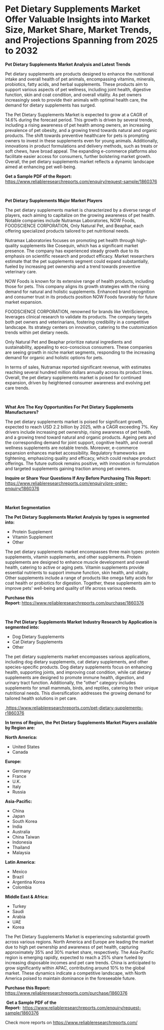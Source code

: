 <p><h1>Pet Dietary Supplements Market Offer Valuable Insights into Market Size, Market Share, Market Trends, and Projections Spanning from 2025 to 2032</h1></p><p><strong>Pet Dietary Supplements Market Analysis and Latest Trends</strong></p>
<p><p>Pet dietary supplements are products designed to enhance the nutritional intake and overall health of pet animals, encompassing vitamins, minerals, probiotics, fatty acids, and herbal supplements. These products aim to support various aspects of pet wellness, including joint health, digestive function, skin and coat condition, and overall vitality. As pet owners increasingly seek to provide their animals with optimal health care, the demand for dietary supplements has surged.</p><p>The Pet Dietary Supplements Market is expected to grow at a CAGR of 14.6% during the forecast period. This growth is driven by several trends, including a rising awareness of pet health among owners, an increasing prevalence of pet obesity, and a growing trend towards natural and organic products. The shift towards preventive healthcare for pets is prompting owners to invest in these supplements even for young animals. Additionally, innovations in product formulations and delivery methods, such as treats or soft chews, have broad appeal. The expanding e-commerce platforms also facilitate easier access for consumers, further bolstering market growth. Overall, the pet dietary supplements market reflects a dynamic landscape aimed at enhancing pet well-being.</p></p>
<p><strong>Get a Sample PDF of the Report:&nbsp;</strong> <a href="https://www.reliableresearchreports.com/enquiry/request-sample/1860376?utm_campaign=3446&utm_medium=2&utm_source=Github&utm_content=ia&utm_term=07042025&utm_id=pet-dietary-supplements">https://www.reliableresearchreports.com/enquiry/request-sample/1860376</a></p>
<p>&nbsp;</p>
<p><strong>Pet Dietary Supplements Major Market Players</strong></p>
<p><p>The pet dietary supplements market is characterized by a diverse range of players, each aiming to capitalize on the growing awareness of pet health. Notable companies include Nutramax Laboratories, NOW Foods, FOODSCIENCE CORPORATION, Only Natural Pet, and Beaphar, each offering specialized products tailored to pet nutritional needs.</p><p>Nutramax Laboratories focuses on promoting pet health through high-quality supplements like Cosequin, which has a significant market presence. The company has experienced steady growth due to its emphasis on scientific research and product efficacy. Market researchers estimate that the pet supplements segment could expand substantially, fueled by increasing pet ownership and a trend towards preventive veterinary care.</p><p>NOW Foods is known for its extensive range of health products, including those for pets. This company aligns its growth strategies with the rising demand for natural and holistic supplements. Enhanced brand recognition and consumer trust in its products position NOW Foods favorably for future market expansion.</p><p>FOODSCIENCE CORPORATION, renowned for brands like VetriScience, leverages clinical research to validate its products. The company targets both pet owners and veterinarians, fostering credibility in a competitive landscape. Its strategy centers on innovation, catering to the customization trends within pet dietary needs.</p><p>Only Natural Pet and Beaphar prioritize natural ingredients and sustainability, appealing to eco-conscious consumers. These companies are seeing growth in niche market segments, responding to the increasing demand for organic and holistic options for pets.</p><p>In terms of sales, Nutramax reported significant revenue, with estimates reaching several hundred million dollars annually across its product lines. Overall, the pet dietary supplements market is poised for continued expansion, driven by heightened consumer awareness and evolving pet care trends.</p></p>
<p>&nbsp;</p>
<p><strong>What Are The Key Opportunities For Pet Dietary Supplements Manufacturers?</strong></p>
<p><p>The pet dietary supplements market is poised for significant growth, expected to reach USD 2.2 billion by 2025, with a CAGR exceeding 7%. Key drivers include increasing pet ownership, rising awareness of pet health, and a growing trend toward natural and organic products. Ageing pets and the corresponding demand for joint support, cognitive health, and overall wellness supplements are notable trends. Moreover, e-commerce expansion enhances market accessibility. Regulatory frameworks are tightening, emphasizing quality and efficacy, which could reshape product offerings. The future outlook remains positive, with innovation in formulation and targeted supplements gaining traction among pet owners.</p></p>
<p><strong>Inquire or Share Your Questions If Any Before Purchasing This Report:</strong> <a href="https://www.reliableresearchreports.com/enquiry/pre-order-enquiry/1860376?utm_campaign=3446&utm_medium=2&utm_source=Github&utm_content=ia&utm_term=07042025&utm_id=pet-dietary-supplements">https://www.reliableresearchreports.com/enquiry/pre-order-enquiry/1860376</a></p>
<p>&nbsp;</p>
<p><strong>Market Segmentation</strong></p>
<p><strong>The Pet Dietary Supplements Market Analysis by types is segmented into:</strong></p>
<p><ul><li>Protein Supplement</li><li>Vitamin Supplement</li><li>Other</li></ul></p>
<p><p>The pet dietary supplements market encompasses three main types: protein supplements, vitamin supplements, and other supplements. Protein supplements are designed to enhance muscle development and overall health, catering to active or aging pets. Vitamin supplements provide essential nutrients to support immune function, skin health, and vitality. Other supplements include a range of products like omega fatty acids for coat health or probiotics for digestion. Together, these supplements aim to improve pets' well-being and quality of life across various needs.</p></p>
<p><strong>Purchase this Report:&nbsp;</strong><a href="https://www.reliableresearchreports.com/purchase/1860376?utm_campaign=3446&utm_medium=2&utm_source=Github&utm_content=ia&utm_term=07042025&utm_id=pet-dietary-supplements">https://www.reliableresearchreports.com/purchase/1860376</a></p>
<p>&nbsp;</p>
<p><strong>The Pet Dietary Supplements Market Industry Research by Application is segmented into:</strong></p>
<p><ul><li>Dog Dietary Supplements</li><li>Cat Dietary Supplements</li><li>Other</li></ul></p>
<p><p>The pet dietary supplements market encompasses various applications, including dog dietary supplements, cat dietary supplements, and other species-specific products. Dog dietary supplements focus on enhancing health, supporting joints, and improving coat condition, while cat dietary supplements are designed to promote immune health, digestion, and urinary tract function. Additionally, the "other" category includes supplements for small mammals, birds, and reptiles, catering to their unique nutritional needs. This diversification addresses the growing demand for tailored health solutions in pet care.</p></p>
<p><a href="https://www.reliableresearchreports.com/pet-dietary-supplements-r1860376?utm_campaign=3446&utm_medium=2&utm_source=Github&utm_content=ia&utm_term=07042025&utm_id=pet-dietary-supplements">&nbsp;https://www.reliableresearchreports.com/pet-dietary-supplements-r1860376</a></p>
<p><strong>In terms of Region, the Pet Dietary Supplements Market Players available by Region are:</strong></p>
<p>
    <p> <strong> North America: </strong>
        <ul>
            <li>United States</li>
            <li>Canada</li>
        </ul>
        </p> 
    <p> <strong> Europe: </strong>
        <ul>
            <li>Germany</li>
            <li>France</li>
            <li>U.K.</li>
            <li>Italy</li>
            <li>Russia</li>
        </ul>
        </p> 
    <p> <strong> Asia-Pacific: </strong>
        <ul>
            <li>China</li>
            <li>Japan</li>
            <li>South Korea</li>
            <li>India</li>
            <li>Australia</li>
            <li>China Taiwan</li>
            <li>Indonesia</li>
            <li>Thailand</li>
            <li>Malaysia</li>
        </ul>
        </p> 
    <p> <strong> Latin America: </strong>
        <ul>
            <li>Mexico</li>
            <li>Brazil</li>
            <li>Argentina Korea</li>
            <li>Colombia</li>
        </ul>
        </p> 
    <p> <strong> Middle East & Africa: </strong>
        <ul>
            <li>Turkey</li>
            <li>Saudi</li>
            <li>Arabia</li>
            <li>UAE</li>
            <li>Korea</li>
        </ul>
    </p>
    </p>
<p><p>The Pet Dietary Supplements Market is experiencing substantial growth across various regions. North America and Europe are leading the market due to high pet ownership and awareness of pet health, capturing approximately 35% and 30% market share, respectively. The Asia-Pacific region is emerging rapidly, expected to reach a 25% share fueled by increasing disposable incomes and pet care trends. China is anticipated to grow significantly within APAC, contributing around 10% to the global market. These dynamics indicate a competitive landscape, with North America poised to maintain dominance in the foreseeable future.</p></p>
<p><strong>Purchase this Report: </strong><a href="https://www.reliableresearchreports.com/purchase/1860376?utm_campaign=3446&utm_medium=2&utm_source=Github&utm_content=ia&utm_term=07042025&utm_id=pet-dietary-supplements">https://www.reliableresearchreports.com/purchase/1860376</a></p>
<p>&nbsp;<strong>Get a Sample PDF of the Report:&nbsp;&nbsp;</strong><a href="https://www.reliableresearchreports.com/enquiry/request-sample/1860376?utm_campaign=3446&utm_medium=2&utm_source=Github&utm_content=ia&utm_term=07042025&utm_id=pet-dietary-supplements">https://www.reliableresearchreports.com/enquiry/request-sample/1860376</a></p>
<p><strong></strong></p>
<p>Check more reports on <a href="https://www.reliableresearchreports.com/?utm_campaign=3446&utm_medium=2&utm_source=Github&utm_content=ia&utm_term=07042025&utm_id=pet-dietary-supplements">https://www.reliableresearchreports.com/</a></p>